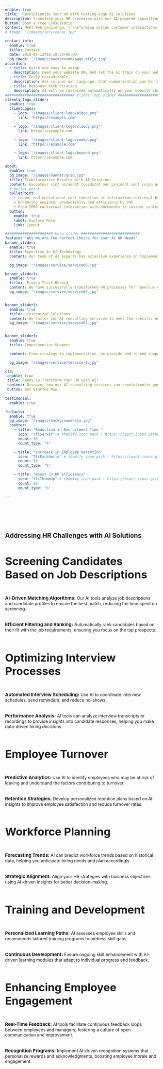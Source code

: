 ```yaml
---
enable: true
title:  Revolutionize Your HR with Cutting-Edge AI Solutions
description: Transform your HR processes with our AI-powered consulting services tailored to your unique business needs.
button: Book a Free Consultation
content: Meet Web Concierge, transforming online customer interactions with its advanced website bot, powered by RagWorks technology.
# image: "/images/service/ai.jpg"

contact_info:
  enable: true
  title: Contact
  date: 2018-07-12T18:19:33+06:00
  bg_image: "/images/background/page-title.jpg"
accordion:
  - title: Quick and easy to setup
    description: Feed your website URL and let the AI train on your website. Then embed the AI bot in your website.
  - title: Fully customizable
    description: Ask in your own language. Chat summarization can be forwarded to your sales/marketing teams.
  - title: Response with citation
    description: AI will be retrained automatically on your website changes and AI will answer with the accurate citation on your website.
################################ clints logo slider ################################
clients_logo_slider:
  enable: true
  clientLogos:
    - logo: "/images/client-logo/aimco.png"
      link: "https://example.com"

    - logo: "/images/client-logo/cloudy.png"
      link: https://example.com

    - logo: "/images/client-logo/cookd.png"
      link: "https://example.com"

    - logo: "/images/client-logo/beyond.png"
      link: https://example.com

about:
  enable: true
  bg_image: "/images/banner/grid.jpg"
  title: Transformative Results with AI Solutions
  content: Excepteur sint occaecat cupidatat non proident sunt culpa qui officia deserunt mollit anim id est laborum.
  # bullet point
  bulletPoint:
    - Labour and operational cost reduction of information retrieval by 80%
    - Enhancing engineer productivity and efficiency by 70%
    - From ZERO contextual interaction with documents to instant contextual response
  button:
    enable: true
    label: Explore More
    link: /about

###################### hero slider ###########################
feature: "Why We Are the Perfect Choice for Your AI HR Needs"
banner_slider:
  enable: true
  title: Expertise in AI Technology
  content: Our team of AI experts has extensive experience in implementing AI solutions in the HR sector.

  bg_image: "/images/service/service06.jpg"

banner_slider1:
  enable: true
  title:  Proven Track Record
  content: We have successfully transformed HR processes for numerous clients, delivering measurable results.
  bg_image: "/images/service/service03.jpg"


banner_slider2:
  enable: true
  title:  Customized Solutions
  content: We tailor our AI consulting services to meet the specific needs of your business.
  bg_image: "/images/service/service02.jpg"


banner_slider3:
  enable: true
  title: Comprehensive Support

  content: From strategy to implementation, we provide end-to-end support for your AI HR initiatives.

  bg_image: "/images/service/service-1.jpg"

cta:
 enable: true
 title: Ready to Transform Your HR with AI? 
 content: Discover how our AI consulting services can revolutionize your HR processes. Get started today!
 button: Get Started Now
 
testimonial:
  enable: true

funfacts:
  enable: true
  bg_image: "/images/background/cta.jpg"
  counter:
    - title: "Reduction in Recruitment Time "
      icon: "TfiServer" # themify icon pack : https://react-icons.github.io/react-icons/icons/tfi/
      count: 30
      count_type: "%"

    - title: "Increase in Employee Retention"
      icon: "TfiFaceSmile" # themify icon pack : https://react-icons.github.io/react-icons/icons/tfi/
      count: 50
      count_type: "%"

    - title: "Boost in HR Efficiency"
      icon: "TfiThumbUp" # themify icon pack : https://react-icons.github.io/react-icons/icons/tfi/
      count: 20
      count_type: "%"

---
```


<section class="section">
<h2 class="text-center text-black md:text-4xl text-2xl m-0 md:pb-16 pb-8" id="use-cases">Addressing HR Challenges with AI Solutions
</h2>
<div class="container overlay-content">
<div class="row">
<div class="lg:col-4 mb-5 ">
<div class="rounded-lg sol_card shadow-xl grid place-content-center h-full p-5">

<h3 class="text-xl text-black">Screening Candidates Based on Job Descriptions
</h3>

<b>AI-Driven Matching Algorithms:</b> Our AI tools analyze job descriptions and candidate profiles to ensure the best match, reducing the time spent on screening.

<b>Efficient Filtering and Ranking:</b>  Automatically rank candidates based on their fit with the job requirements, ensuring you focus on the top prospects.

</div>
</div>
<div class="lg:col-4 mb-5 ">
<div class="rounded-lg sol_card shadow-xl grid place-content-center h-full p-5">

<h3 class="text-xl text-black">Optimizing Interview Processes
</h3>

<b>Automated Interview Scheduling:</b> Use AI to coordinate interview schedules, send reminders, and reduce no-shows.

<b>Performance Analysis:</b> AI tools can analyze interview transcripts or recordings to provide insights into candidate responses, helping you make data-driven hiring decisions.


</div>
</div>
<div class="lg:col-4 mb-5 ">
<div class="rounded-lg sol_card shadow-xl grid place-content-center h-full p-5">

<h3 class="text-xl text-black">Employee Turnover
</h3>

<b>Predictive Analytics:</b> Use AI to identify employees who may be at risk of leaving and understand the factors contributing to turnover.

<b>Retention Strategies:</b> Develop personalized retention plans based on AI insights to improve employee satisfaction and reduce turnover rates.


</div>
</div>


<div class="lg:col-4 ml-auto  mb-5 ">
<div class="rounded-lg sol_card shadow-xl grid place-content-center h-full p-5">

<h3 class="text-xl text-black">Workforce Planning
</h3>

<b>Forecasting Trends:</b> AI can predict workforce trends based on historical data, helping you anticipate hiring needs and plan accordingly.

<b>Strategic Alignment:</b> Align your HR strategies with business objectives using AI-driven insights for better decision-making.

</div>
</div>
<div class="lg:col-4 ml-auto mb-5  ">
<div class="rounded-lg shadow-xl sol_card grid place-content-center h-full p-5">

<h3 class="text-xl text-black"> Training and Development
</h3>

<b>Personalized Learning Paths:</b> AI assesses employee skills and recommends tailored training programs to address skill gaps.

<b>Continuous Development:</b> Ensure ongoing skill enhancement with AI-driven learning modules that adapt to individual progress and feedback.


</div>
</div>
<div class="lg:col-4 ml-auto  mb-5 ">
<div class="rounded-lg shadow-xl sol_card grid place-content-center h-full p-5">

<h3 class="text-xl text-black">Enhancing Employee Engagement
</h3>

<b>Real-Time Feedback:</b> AI tools facilitate continuous feedback loops between employees and managers, fostering a culture of open communication and improvement.

<b>Recognition Programs:</b> Implement AI-driven recognition systems that personalize rewards and acknowledgments, boosting employee morale and engagement.


</div>
</div>

</div>
</div>
</section>
 


<style>
h4{
      font-size: 22px;
}
h3{
  font-size: 36px;
}

.content .list-content {
    padding-left: 2.5rem !important;
}

.check {
    color: #00bf52;
    width:30px;
    height:30px;
    margin:auto;
}
    .section {
        padding-top: 4rem;
        padding-bottom: 4rem;
    }
.xmark {
    color: #f00;
    width:30px;
    height:30px;
      margin:auto;
}
#we-are-exceptional{
  margin-top:40px !important;
}
.content ul li::before {
    background-size: 100% !important;
    }
    #features,#benefits,#we-are-exceptional{
      text-align:center;
    }
    b{
      font-size: 17px !important;
    }
    .test span,.test .separator{
      display:none;
    }
    .sol_card p{
      padding:10px 0;
    }
     .sol_card p>b{
      font-size:15px !important;
    }
    #offgrid-ai{
         text-align: center;
    }
     @media(max-width:600px){
       th,td{
        padding: 5px !important;
       }
       td,th{
        font-size:12px !important;
       }
       .section {
    padding-top: 2rem;
    padding-bottom: 2rem;
}
    }
</style>
